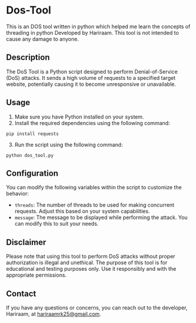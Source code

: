 # Dos-Tool
This is an DOS tool written in python which helped me learn the concepts of threading in python
Developed by Hariraam.
This tool is not intended to cause any damage to anyone.
## Description
The DoS Tool is a Python script designed to perform Denial-of-Service (DoS) attacks. It sends a high volume of requests to a specified target website, potentially causing it to become unresponsive or unavailable.
## Usage
1. Make sure you have Python installed on your system.
2. Install the required dependencies using the following command:
```
pip install requests
```
3. Run the script using the following command:
```
python dos_tool.py
```

## Configuration

You can modify the following variables within the script to customize the behavior:

- `threads`: The number of threads to be used for making concurrent requests. Adjust this based on your system capabilities.
- `message`: The message to be displayed while performing the attack. You can modify this to suit your needs.

## Disclaimer

Please note that using this tool to perform DoS attacks without proper authorization is illegal and unethical. The purpose of this tool is for educational and testing purposes only. Use it responsibly and with the appropriate permissions.

## Contact

If you have any questions or concerns, you can reach out to the developer, Hariraam, at [hariraamrk25@gmail.com](mailto:hariraamrk25@gmail.com).

